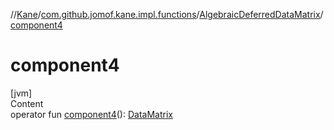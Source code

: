 //[Kane](../../index.md)/[com.github.jomof.kane.impl.functions](../index.md)/[AlgebraicDeferredDataMatrix](index.md)/[component4](component4.md)



# component4  
[jvm]  
Content  
operator fun [component4](component4.md)(): [DataMatrix](../../com.github.jomof.kane.impl/-data-matrix/index.md)  



